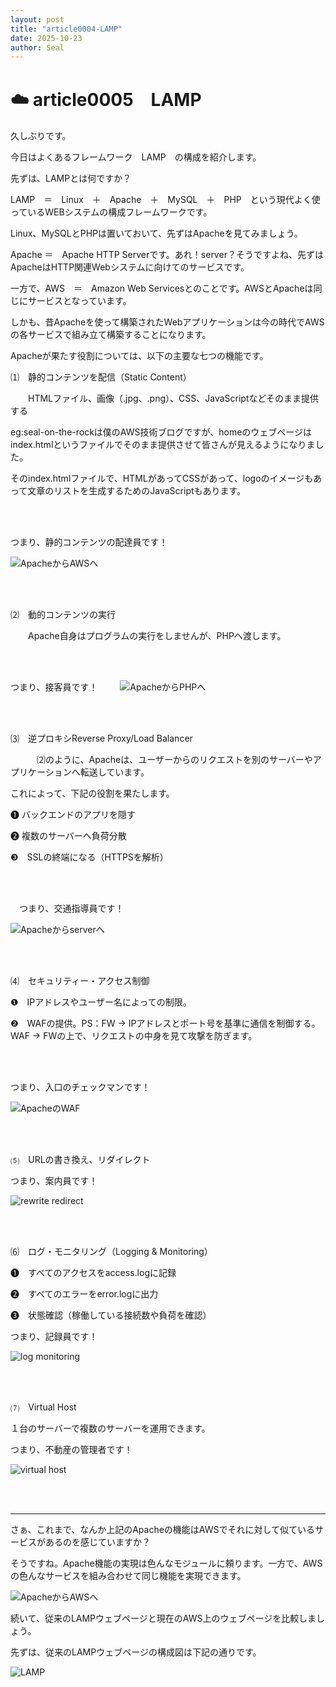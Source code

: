 ```yaml
---
layout: post
title: "article0004-LAMP"
date: 2025-10-23
author: Seal
---
```



# ☁️ article0005　LAMP

久しぶりです。

今日はよくあるフレームワーク　LAMP　の構成を紹介します。

先ずは、LAMPとは何ですか？

LAMP　＝　Linux　＋　Apache　＋　MySQL　＋　PHP　という現代よく使っているWEBシステムの構成フレームワークです。

Linux、MySQLとPHPは置いておいて、先ずはApacheを見てみましょう。

Apache ＝　Apache HTTP Serverです。あれ！server？そうですよね、先ずはApacheはHTTP関連Webシステムに向けてのサービスです。

一方で、AWS　＝　Amazon Web Servicesとのことです。AWSとApacheは同じにサービスとなっています。

しかも、昔Apacheを使って構築されたWebアプリケーションは今の時代でAWSの各サービスで組み立て構築することになります。

Apacheが果たす役割については、以下の主要な七つの機能です。

⑴　静的コンテンツを配信（Static Content）

　　HTMLファイル、画像（.jpg、.png）、CSS、JavaScriptなどそのまま提供する
  
  eg:seal-on-the-rockは僕のAWS技術ブログですが、homeのウェブページはindex.htmlというファイルでそのまま提供させて皆さんが見えるようになりました。
     
  そのindex.htmlファイルで、HTMLがあってCSSがあって、logoのイメージもあって文章のリストを生成するためのJavaScriptもあります。

<br><br>

つまり、静的コンテンツの配達員です！
    
![ApacheからAWSへ]( /assets/images/0005-2.png )

<br><br>

⑵　動的コンテンツの実行

　　Apache自身はプログラムの実行をしませんが、PHPへ渡します。

  <br><br>

  つまり、接客員です！
　　
![ApacheからPHPへ]( /assets/images/0005-3.png )

<br><br>

⑶　逆プロキシReverse Proxy/Load Balancer

　　　⑵のように、Apacheは、ユーザーからのリクエストを別のサーバーやアプリケーションへ転送しています。
   
   これによって、下記の役割を果たします。
       
   ❶ バックエンドのアプリを隠す
           
   ❷ 複数のサーバーへ負荷分散
              
   ❸　SSLの終端になる（HTTPSを解析）

<br><br>              

  　つまり、交通指導員です！

![Apacheからserverへ]( /assets/images/0005-4.png )

<br><br>

⑷　セキュリティー・アクセス制御

   ❶　IPアドレスやユーザー名によっての制限。
   
   ❷　WAFの提供。PS：FW → IPアドレスとポート号を基準に通信を制御する。WAF → FWの上で、リクエストの中身を見て攻撃を防ぎます。
    
<br><br> 

つまり、入口のチェックマンです！

![ApacheのWAF]( /assets/images/0005-5.png )

<br><br> 

⑸　URLの書き換え、リダイレクト

つまり、案内員です！

![rewrite redirect]( /assets/images/0005-6.png )

<br><br>

⑹　ログ・モニタリング（Logging & Monitoring）

   ❶　すべてのアクセスをaccess.logに記録
   
   ❷　すべてのエラーをerror.logに出力
   
   ❸　状態確認（稼働している接続数や負荷を確認）

   つまり、記録員です！

   ![log monitoring]( /assets/images/0005-7.png )
   
<br><br> 

⑺　Virtual Host

１台のサーバーで複数のサーバーを運用できます。

つまり、不動産の管理者です！

![ virtual host]( /assets/images/0005-8.png )

<br><br>

---

さぁ、これまで、なんか上記のApacheの機能はAWSでそれに対して似ているサービスがあるのを感じていますか？

そうですね。Apache機能の実現は色んなモジュールに頼ります。一方で、AWSの色んなサービスを組み合わせて同じ機能を実現できます。

![ApacheからAWSへ]( /assets/images/0005-1.png )

続いて、従来のLAMPウェブページと現在のAWS上のウェブページを比較しましょう。

先ずは、従来のLAMPウェブページの構成図は下記の通りです。

![ LAMP]( /assets/images/0005-9.png )




